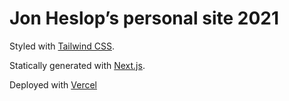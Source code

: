 # Jon Heslop’s personal site 2021

Styled with [Tailwind CSS].

Statically generated with [Next.js].

Deployed with [Vercel]

[tailwind css]: https://tailwindcss.com/
[next.js]: https://nextjs.org/
[vercel]: https://vercel.com/
